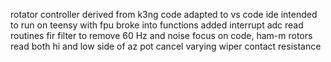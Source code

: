 rotator controller derived from k3ng code
adapted to vs code ide
intended to run on teensy with fpu
broke into functions
added interrupt adc read routines
fir filter to remove 60 Hz and noise
focus on code, ham-m rotors
read both hi and low side of az pot
cancel varying wiper contact resistance
